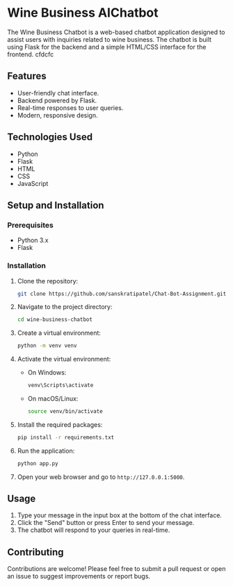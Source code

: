 # Wine Business AIChatbot

The Wine Business Chatbot is a web-based chatbot application designed to assist users with inquiries related to wine business. The chatbot is built using Flask for the backend and a simple HTML/CSS interface for the frontend.
cfdcfc
## Features

- User-friendly chat interface.
- Backend powered by Flask.
- Real-time responses to user queries.
- Modern, responsive design.

## Technologies Used

- Python
- Flask
- HTML
- CSS
- JavaScript

## Setup and Installation

### Prerequisites

- Python 3.x
- Flask

### Installation

1. Clone the repository:
    ```bash
    git clone https://github.com/sanskratipatel/Chat-Bot-Assignment.git
    ```

2. Navigate to the project directory:
    ```bash
    cd wine-business-chatbot
    ```

3. Create a virtual environment:
    ```bash
    python -m venv venv
    ```

4. Activate the virtual environment:

    - On Windows:
        ```bash
        venv\Scripts\activate
        ```
    - On macOS/Linux:
        ```bash
        source venv/bin/activate
        ```

5. Install the required packages:
    ```bash
    pip install -r requirements.txt
    ```

6. Run the application:
    ```bash
    python app.py
    ```

7. Open your web browser and go to `http://127.0.0.1:5000`.


## Usage

1. Type your message in the input box at the bottom of the chat interface.
2. Click the "Send" button or press Enter to send your message.
3. The chatbot will respond to your queries in real-time.

## Contributing

Contributions are welcome! Please feel free to submit a pull request or open an issue to suggest improvements or report bugs.



